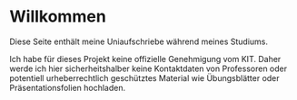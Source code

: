 # Willkommen
Diese Seite enthält meine Uniaufschriebe während meines Studiums.

Ich habe für dieses Projekt keine offizielle Genehmigung vom KIT. 
Daher werde ich hier sicherheitshalber keine Kontaktdaten von Professoren oder potentiell
urheberrechtlich geschütztes Material wie Übungsblätter oder Präsentationsfolien hochladen.
